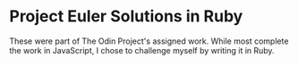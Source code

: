 # Project Euler Solutions in Ruby

These were part of The Odin Project's assigned work.
While most complete the work in JavaScript, I chose to challenge myself by writing it in Ruby. 